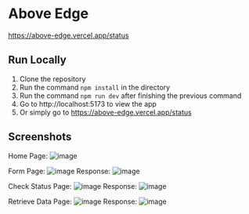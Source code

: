 # Above Edge
https://above-edge.vercel.app/status

## Run Locally
1. Clone the repository
2. Run the command `npm install` in the directory
3. Run the command `npm run dev` after finishing the previous command
4. Go to http://localhost:5173 to view the app
5. Or simply go to https://above-edge.vercel.app/status

## Screenshots
Home Page:
![image](https://github.com/Pranshu1902/Above-Edge/assets/70687348/aae489cd-bded-4f3f-8f67-e76cd0a2e864)

Form Page:
![image](https://github.com/Pranshu1902/Above-Edge/assets/70687348/c4f28579-fa3b-4d75-9ac2-48335b8517fc)
Response:
![image](https://github.com/Pranshu1902/Above-Edge/assets/70687348/222605af-817e-41fd-b082-4ceca1795d4d)

Check Status Page:
![image](https://github.com/Pranshu1902/Above-Edge/assets/70687348/6970c830-0f1a-4d85-9777-424d23410aa8)
Response:
![image](https://github.com/Pranshu1902/Above-Edge/assets/70687348/7c078230-a8eb-43ed-8efa-804fc4bfeebd)

Retrieve Data Page:
![image](https://github.com/Pranshu1902/Above-Edge/assets/70687348/19d33500-6f5b-4eab-b17e-6b8c6e457761)
Response:
![image](https://github.com/Pranshu1902/Above-Edge/assets/70687348/7fcfca9a-16a7-4f9e-a1e3-f730ee863a64)
